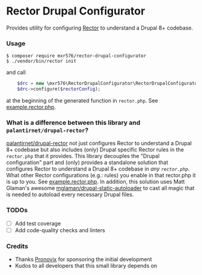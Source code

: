 # Rector Drupal Configurator

Provides utility for configuring [Rector](https://getrector.org) to understand a Drupal 8+ codebase.

### Usage

```
$ composer require mxr576/rector-drupal-configurator
$ ./vendor/bin/rector init
```

and call

```php
    $drc = new \mxr576\RectorDrupalConfigurator\RectorDrupalConfigurator();
    $drc->configure($rectorConfig);
```

at the beginning of the generated function in `rector.php`. See [example.rector.php](example.rector.php).

### What is a difference between this library and `palantirnet/drupal-rector`?

[palantirnet/drupal-rector](https://github.com/palantirnet/drupal-rector) not just configures Rector to understand a
Drupal 8+ codebase but also includes (only) Drupal specific Rector rules in the `rector.php` that it provides.
This library decouples the "Drupal configuration" part and (only) provides a standalone solution that configures Rector
to understand a Drupal 8+ codebase in _any `rector.php`_. What other Rector configurations (e.g.: rules) you enable in
that rector.php it is up to you. See [example.rector.php](example.rector.php).
In addition, this solution uses Matt Glaman's awesome [mglaman/drupal-static-autoloader](https://github.com/mglaman/drupal-static-autoloader)
to cast all magic that is needed to autoload every necessary Drupal files.

### TODOs

- [ ] Add test coverage
- [ ] Add code-quality checks and linters

### Credits

* Thanks [Pronovix](https://pronovix.com) for sponsoring the initial development
* Kudos to all developers that this small library depends on
